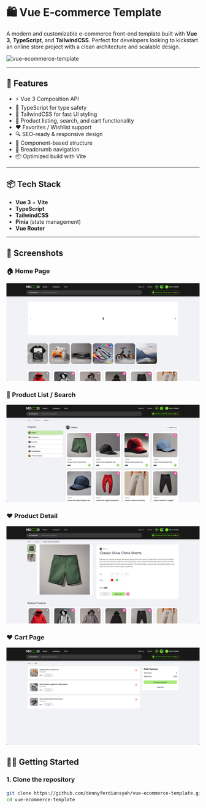 # 🛍️ Vue E-commerce Template

A modern and customizable e-commerce front-end template built with **Vue 3**, **TypeScript**, and **TailwindCSS**. Perfect for developers looking to kickstart an online store project with a clean architecture and scalable design.

![vue-ecommerce-template](https://github.com/dennyferdiansyah/vue-ecommerce-template/assets/preview.jpg)

---

## 🚀 Features

- ⚡️ Vue 3 Composition API
- 🔐 TypeScript for type safety
- 🎨 TailwindCSS for fast UI styling
- 🛒 Product listing, search, and cart functionality
- ❤️ Favorites / Wishlist support
- 🔍 SEO-ready & responsive design
- 🔧 Component-based structure
- 🧭 Breadcrumb navigation
- 📦 Optimized build with Vite

---

## 📦 Tech Stack

- **Vue 3** + **Vite**
- **TypeScript**
- **TailwindCSS**
- **Pinia** (state management)
- **Vue Router**

---
## 📸 Screenshots

### 🏠 Home Page
![Home Page](./screenshot/1.png)

### 📄 Product List / Search
![Product Detail](./screenshot/2.png)

### ❤️ Product Detail
![Favorites](./screenshot/3.png)

### ❤️ Cart Page
![Favorites](./screenshot/4.png)

## 🧑‍💻 Getting Started

### 1. Clone the repository

```bash
git clone https://github.com/dennyferdiansyah/vue-ecommerce-template.git
cd vue-ecommerce-template
